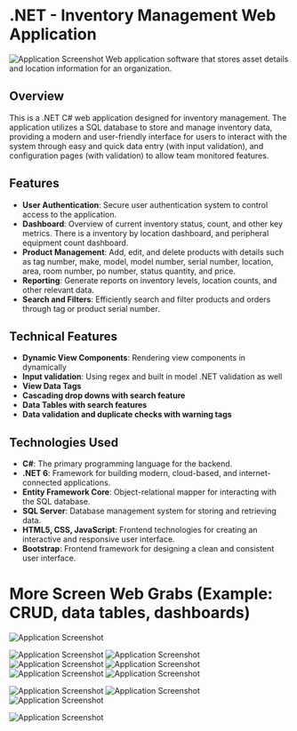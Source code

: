 # .NET - Inventory Management Web Application
![Application Screenshot](./new-folder/Home_Page.png) 
Web application software that stores asset details and location information for an organization. 

## Overview

This is a .NET C# web application designed for inventory management. The application utilizes a SQL database to store and manage inventory data, providing a modern and user-friendly interface for users to interact with the system through easy and quick data entry (with input validation), and configuration pages (with validation) to allow team monitored features. 

## Features

- **User Authentication**: Secure user authentication system to control access to the application.
- **Dashboard**: Overview of current inventory status, count, and other key metrics. There is a inventory by location dashboard, and peripheral equipment count dashboard.
- **Product Management**: Add, edit, and delete products with details such as tag number, make, model, model number, serial number, location, area, room number, po number, status quantity, and price.
- **Reporting**: Generate reports on inventory levels, location counts, and other relevant data.
- **Search and Filters**: Efficiently search and filter products and orders through tag or product serial number.

## Technical Features
- **Dynamic View Components**: Rendering view components in dynamically 
- **Input validation**: Using regex and built in model .NET validation as well
- **View Data Tags**
- **Cascading drop downs with search feature**
- **Data Tables with search features**
- **Data validation and duplicate checks with warning tags**

## Technologies Used

- **C#**: The primary programming language for the backend.
- **.NET 6**: Framework for building modern, cloud-based, and internet-connected applications.
- **Entity Framework Core**: Object-relational mapper for interacting with the SQL database.
- **SQL Server**: Database management system for storing and retrieving data.
- **HTML5, CSS, JavaScript**: Frontend technologies for creating an interactive and responsive user interface.
- **Bootstrap**: Frontend framework for designing a clean and consistent user interface.

# More Screen Web Grabs (Example: CRUD, data tables, dashboards)
![Application Screenshot](./new-folder/create_1.png)

![Application Screenshot](./new-folder/create_2.png)
![Application Screenshot](./new-folder/AM_Tag.png)
![Application Screenshot](./new-folder/AM_Details.png)
![Application Screenshot](./new-folder/Edit.png)
![Application Screenshot](./new-folder/AM_Delete.png)
![Application Screenshot](./new-folder/Inventory_Index.png)

![Application Screenshot](./new-folder/L_Index.png)
![Application Screenshot](./new-folder/M_Index.png)
![Application Screenshot](./new-folder/P_Index.png)

![Application Screenshot](./new-folder/P_Index2.png)





